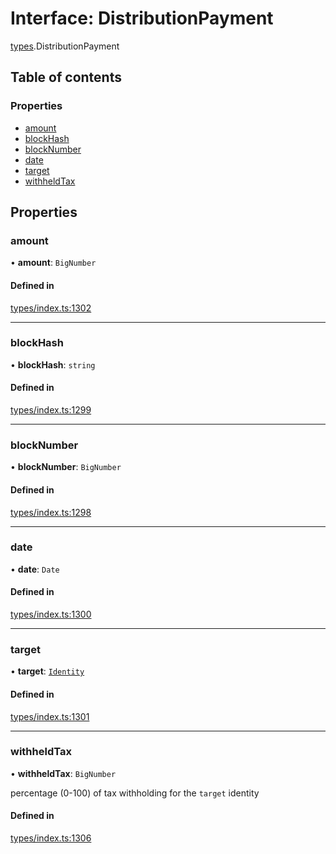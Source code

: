 # Interface: DistributionPayment

[types](../wiki/types).DistributionPayment

## Table of contents

### Properties

- [amount](../wiki/types.DistributionPayment#amount)
- [blockHash](../wiki/types.DistributionPayment#blockhash)
- [blockNumber](../wiki/types.DistributionPayment#blocknumber)
- [date](../wiki/types.DistributionPayment#date)
- [target](../wiki/types.DistributionPayment#target)
- [withheldTax](../wiki/types.DistributionPayment#withheldtax)

## Properties

### amount

• **amount**: `BigNumber`

#### Defined in

[types/index.ts:1302](https://github.com/PolymathNetwork/polymesh-sdk/blob/c37bc05d/src/types/index.ts#L1302)

___

### blockHash

• **blockHash**: `string`

#### Defined in

[types/index.ts:1299](https://github.com/PolymathNetwork/polymesh-sdk/blob/c37bc05d/src/types/index.ts#L1299)

___

### blockNumber

• **blockNumber**: `BigNumber`

#### Defined in

[types/index.ts:1298](https://github.com/PolymathNetwork/polymesh-sdk/blob/c37bc05d/src/types/index.ts#L1298)

___

### date

• **date**: `Date`

#### Defined in

[types/index.ts:1300](https://github.com/PolymathNetwork/polymesh-sdk/blob/c37bc05d/src/types/index.ts#L1300)

___

### target

• **target**: [`Identity`](../wiki/api.entities.Identity.Identity)

#### Defined in

[types/index.ts:1301](https://github.com/PolymathNetwork/polymesh-sdk/blob/c37bc05d/src/types/index.ts#L1301)

___

### withheldTax

• **withheldTax**: `BigNumber`

percentage (0-100) of tax withholding for the `target` identity

#### Defined in

[types/index.ts:1306](https://github.com/PolymathNetwork/polymesh-sdk/blob/c37bc05d/src/types/index.ts#L1306)
